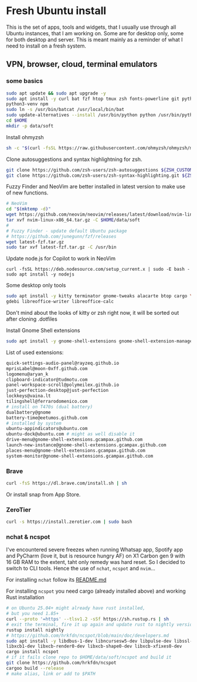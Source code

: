 # Fresh Ubuntu install

This is the set of apps, tools and widgets, that I usually use through all
Ubuntu instances, that I am working on. Some are for desktop only, some for
both desktop and server. This is meant mainly as a reminder of what I need
to install on a fresh system.

## VPN, browser, cloud, terminal emulators

### some basics

```sh
sudo apt update && sudo apt upgrade -y
sudo apt install -y curl bat fzf htop tmux zsh fonts-powerline git python3-pip \
python3-venv npm
sudo ln -s /usr/bin/batcat /usr/local/bin/bat
sudo update-alternatives --install /usr/bin/python python /usr/bin/python3 1
cd $HOME
mkdir -p data/soft
```

Install ohmyzsh

```sh
sh -c "$(curl -fsSL https://raw.githubusercontent.com/ohmyzsh/ohmyzsh/master/tools/install.sh)"
```

Clone autosuggestions and syntax highlightning for zsh.

```sh
git clone https://github.com/zsh-users/zsh-autosuggestions ${ZSH_CUSTOM:-~/.oh-my-zsh/custom}/plugins/zsh-autosuggestions
git clone https://github.com/zsh-users/zsh-syntax-highlighting.git ${ZSH_CUSTOM:-~/.oh-my-zsh/custom}/plugins/zsh-syntax-highlighting
```

Fuzzy Finder and NeoVim are better installed in latest version to make use
of new functions.

```sh
# NeoVim
cd "$(mktemp -d)"
wget https://github.com/neovim/neovim/releases/latest/download/nvim-linux-x86_64.tar.gz
tar xvf nvim-linux-x86_64.tar.gz -C $HOME/data/soft
#
# Fuzzy Finder - update default Ubuntu package
# https://github.com/junegunn/fzf/releases
wget latest-fzf.tar.gz
sudo tar xvf latest-fzf.tar.gz -C /usr/bin
```

Update node.js for Copilot to work in NeoVim

```
curl -fsSL https://deb.nodesource.com/setup_current.x | sudo -E bash -
sudo apt install -y nodejs
```

Some desktop only tools

```sh
sudo apt install -y kitty terminator gnome-tweaks alacarte btop cargo \
gdebi libreoffice-writer libreoffice-calc

```

Don't mind about the looks of kitty or zsh right now, it will be sorted out
after cloning .dotfiles

Install Gnome Shell extensions

```sh
sudo apt install -y gnome-shell-extensions gnome-shell-extension-manager
```

List of used extensions:

```sh
quick-settings-audio-panel@rayzeq.github.io
mprisLabel@moon-0xff.github.com
logomenu@aryan_k
clipboard-indicator@tudmotu.com
panel-workspace-scroll@polymeilex.github.io
just-perfection-desktop@just-perfection
lockkeys@vaina.lt
tilingshell@ferrarodomenico.com
# install on T470s (dual battery)
dualbattery@gnome
battery-time@eetumos.github.com
# installed by system
ubuntu-appindicators@ubuntu.com
ubuntu-dock@ubuntu.com # might as well disable it
drive-menu@gnome-shell-extensions.gcampax.github.com
launch-new-instance@gnome-shell-extensions.gcampax.github.com
places-menu@gnome-shell-extensions.gcampax.github.com
system-monitor@gnome-shell-extensions.gcampax.github.com
```

### Brave

```sh
curl -fsS https://dl.brave.com/install.sh | sh
```

Or install snap from App Store.

### ZeroTier

```sh
curl -s https://install.zerotier.com | sudo bash
```

### nchat & ncspot

I've encountered severe freezes when running Whatsap app, Spotify app
and PyCharm (love it, but is resource hungry AF) on X1 Carbon gen 9 with
16 GB RAM to the extent, taht only remedy was hard reset.
So I decided to switch to CLI tools. Hence the use of `nchat`,
`ncspot` and `nvim`...

For installing `nchat` follow its [README.md](https://github.com/d99kris/nchat)

For installing `ncspot` you need cargo (already installed above) and working
Rust installation

```sh
# on Ubuntu 25.04+ might already have rust installed, 
# but you need 1.85+
curl --proto '=https' --tlsv1.2 -sSf https://sh.rustup.rs | sh
# exit the terminal, fire it up again and update rust to nightly version
rustup install nightly
# https://github.com/hrkfdn/ncspot/blob/main/doc/developers.md
sudo apt install -y libdbus-1-dev libncursesw5-dev libpulse-dev libssl-dev \
libxcb1-dev libxcb-render0-dev libxcb-shape0-dev libxcb-xfixes0-dev
cargo install ncspot
# if it fails clone repo to $HOME/data/soft/ncspot and build it
git clone https://github.com/hrkfdn/ncspot
cargoo build --release
# make alias, link or add to $PATH
```
